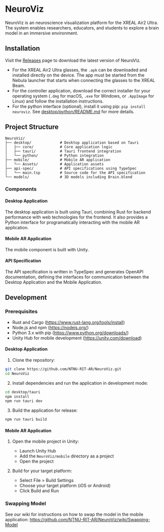 # NeuroViz

NeuroViz is an neuroscience visualization platform for the XREAL Air2 Ultra. The system enables researchers, educators, and students to explore a brain model in an immersive environment.

## Installation

Visit the [Releases](https://github.com/NTNU-RIT-AR/NeuroViz/releases/) page to download the latest version of NeuroViz.

- For the XREAL Air2 Ultra glasses, the `.apk` can be downloaded and installed directly on the device. The app must be started from the Nebula launcher that starts when connecting the glasses to the XREAL Beam.
- For the controller application, download the correct installer for your operating system (`.dmg` for macOS, `.exe` for Windows, or `.AppImage` for Linux) and follow the installation instructions.
- For the python interface (optional), install it using pip: `pip install neuroviz`. See [desktop/python/README.md](desktop/python/README.md) for more details.

## Project Structure

```
NeuroViz/
├── desktop/             # Desktop application based on Tauri
│   ├── core/            # Core application logic
│   ├── tauri/           # Tauri frontend integration
│   └── python/          # Python integration
├── mobile/              # Mobile AR application
│   └── Assets/          # Application assets
├── api-spec/            # API specifications using TypeSpec
│   └── main.tsp         # Source code for the API specification
└── models/              # 3D models including Brain.blend
```

### Components

#### Desktop Application

The desktop application is built using Tauri, combining Rust for backend performance with web technologies for the frontend. It also provides a Python interface for programatically interacting with the mobile AR application.

#### Mobile AR Application

The mobile component is built with Unity.

#### API Specification

The API specification is written in TypeSpec and generates OpenAPI documentation, defining the interfaces for communication between the Desktop Application and the Mobile Application.

## Development

### Prerequisites

- Rust and Cargo (https://www.rust-lang.org/tools/install)
- Node.js and npm (https://nodejs.org/)
- Python 3.x with pip (https://www.python.org/downloads/)
- Unity Hub for mobile development (https://unity.com/download)

#### Desktop Application

1. Clone the repository:

```bash
git clone https://github.com/NTNU-RIT-AR/NeuroViz.git
cd NeuroViz
```

2. Install dependencies and run the application in development mode:

```bash
cd desktop/tauri
npm install
npm run tauri dev
```

3. Build the application for release:

```bash
npm run tauri build
```

#### Mobile AR Application

1. Open the mobile project in Unity:

   - Launch Unity Hub
   - Add the `NeuroViz/mobile` directory as a project
   - Open the project

2. Build for your target platform:
   - Select File > Build Settings
   - Choose your target platform (iOS or Android)
   - Click Build and Run

### Swapping Model

See our wiki for instructions on how to swap the model in the mobile application: https://github.com/NTNU-RIT-AR/NeuroViz/wiki/Swapping-Model

